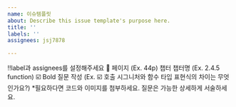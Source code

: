 ```yaml
---
name: 이슈템플릿
about: Describe this issue template's purpose here.
title: ''
labels: ''
assignees: jsj7878

---
```


‼️label과 assignees를 설정해주세요
💽 페이지 (Ex. 44p)
챕터 챕터명 (Ex. 2.4.5 function)
☑️ Bold 질문 작성
(Ex. ☑️ 호출 시그니처와 함수 타입 표현식의 차이는 무엇인가요?)
*필요하다면 코드와 이미지를 첨부하세요. 질문은 가능한 상세하게 서술하세요.

